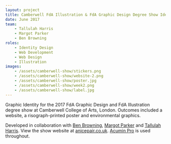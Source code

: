 ```yaml
---
layout: project
title: Camberwell FdA Illustration & FdA Graphic Design Degree Show Identity
date: June 2017
team: 
    - Tallulah Harris
    - Margot Parker
    - Ben Browning
roles: 
    - Identity Design
    - Web Development
    - Web Design
    - Illustration
images: 
    - /assets/camberwell-show/stickers.png
    - /assets/camberwell-show/website-2.png
    - /assets/camberwell-show/poster.jpg
    - /assets/camberwell-show/week2.png
    - /assets/camberwell-show/label.jpg
---
```


Graphic Identity for the 2017 FdA Graphic Design and FdA Illustration degree show at Camberwell College of Arts, London. Outcomes included a website, a risograph-printed poster and environmental graphics.

Developed in collaboration with [Ben Browning](http://brwnng.com/), [Margot Parker](http://margotparker.tumblr.com/) and [Tallulah Harris](https://www.tallulahharris.com/). View the show website at [anicepair.co.uk](http://www.anicepair.co.uk). [Acumin Pro](https://acumin.typekit.com/) is used throughout.